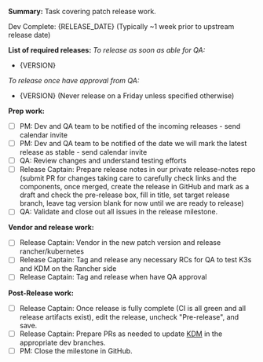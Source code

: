 **Summary:**
Task covering patch release work.

Dev Complete: {RELEASE_DATE} (Typically ~1 week prior to upstream release date)

**List of required releases:**
_To release as soon as able for QA:_
- {VERSION}

_To release once have approval from QA:_
- {VERSION} (Never release on a Friday unless specified otherwise)

**Prep work:**
- [ ] PM: Dev and QA team to be notified of the incoming releases - send calendar invite
- [ ] PM: Dev and QA team to be notified of the date we will mark the latest release as stable - send calendar invite
- [ ] QA: Review changes and understand testing efforts
- [ ] Release Captain: Prepare release notes in our private release-notes repo (submit PR for changes taking care to carefully check links and the components, once merged, create the release in GitHub and mark as a draft and check the pre-release box, fill in title, set target release branch, leave tag version blank for now until we are ready to release)
- [ ] QA: Validate and close out all issues in the release milestone.

**Vendor and release work:**
- [ ] Release Captain: Vendor in the new patch version and release rancher/kubernetes
- [ ] Release Captain: Tag and release any necessary RCs for QA to test K3s and KDM on the Rancher side
- [ ] Release Captain: Tag and release when have QA approval

**Post-Release work:**
- [ ] Release Captain: Once release is fully complete (CI is all green and all release artifacts exist), edit the release, uncheck "Pre-release", and save.
- [ ] Release Captain: Prepare PRs as needed to update [KDM](https://github.com/rancher/kontainer-driver-metadata/) in the appropriate dev branches.
- [ ] PM: Close the milestone in GitHub.
